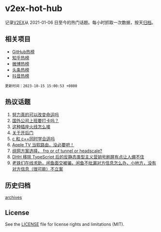 # v2ex-hot-hub

 记录[V2EX](https://www.v2ex.com/)从 2021-01-06 日至今的热门话题。每小时抓取一次数据，按天[归档](archives)。
 
 ## 相关项目

- [GitHub热榜](https://github.com/it985/github-hot-hub)
- [知乎热榜](https://github.com/it985/zhihu-hot-hub)
- [微博热榜](https://github.com/it985/weibo-hot-hub)
- [头条热榜](https://github.com/it985/toutiao-hot-hub)
- [抖音热榜](https://github.com/it985/douyin-hot-hub)


 `更新时间：2023-10-15 15:00:53 +0800`

## 热议话题

1. [努力真的可以改变命运吗](https://www.v2ex.com/t/982033)
1. [国外公司上班要打卡吗？](https://www.v2ex.com/t/981970)
1. [这种插座火线怎么接](https://www.v2ex.com/t/982125)
1. [关于开后门](https://www.v2ex.com/t/982058)
1. [c 和 c++同时学合适吗](https://www.v2ex.com/t/982016)
1. [Apple TV 当软路由，没必要吧！](https://www.v2ex.com/t/981964)
1. [组网方案选择， frp or cf tunnel or headscale?](https://www.v2ex.com/t/982006)
1. [DHH 移除 TypeScript 后的反静态类型主义营销号刷屏有点让人绷不住](https://www.v2ex.com/t/982063)
1. [老铁们在线求助，闲鱼面交被骗，闲鱼不纰漏对方信息怎么办，小地方，没有对方信息（很可能）不立案](https://www.v2ex.com/t/981997)

## 历史归档

[archives](archives)

## License

See the [LICENSE](LICENSE) file for license rights and limitations (MIT).
